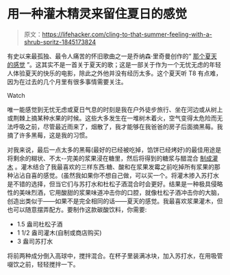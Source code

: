 # 用一种灌木精灵来留住夏日的感觉

> 原文：<https://lifehacker.com/cling-to-that-summer-feeling-with-a-shrub-spritz-1845173824>

有史以来最孤独、最令人痛苦的怀旧歌曲之一是乔纳森·里奇曼创作的“ [那个夏天的感觉](https://www.youtube.com/watch?v=x_jRDVStzOY) ”。这其实不是一首关于夏天的歌；这是一部关于作为一个无忧无虑的年轻人体验夏天的快乐的电影，除此之外他并没有经历太多。这个夏天听 T8 有点难，因为在过去的几个月里有很多事情需要关注。

Watch

唯一能感觉到无忧无虑或夏日气息的时刻是我在户外徒步旅行、坐在河边或从树上或荆棘上摘某种水果的时候。这些大多发生在一堆树木着火，空气变得太危险而无法呼吸之前，尽管最近雨来了，烟散了，我才能够在我爸爸的房子后面摘黑莓。我摘了许多黑莓，这是我的习惯。

对我来说，最后一点太多的黑莓(最好的已经被吃掉，馅饼已经烤好)的最佳用途是将剩余的糊状、不太--完美的浆果浸在糖里，然后将得到的糖浆与醋混合 [制成灌木](https://lifehacker.com/how-to-drink-your-way-through-your-summer-berry-haul-1837247326) 。灌木结合了我最喜欢的三样东西:糖、酸和在浆果发霉之前吃掉所有浆果的那种沾沾自喜的感觉。(虽然我如果你不想自己做，可以买一个。将灌木掺入苏打水是不错的选择，但当它们与苏打水和杜松子酒混合时会更好。结果是一种极具侵略性的美味烈酒，它用酸甜的浆果味道冲击你的口腔，就像杜松子酒冲击你的大脑，创造出类似于——如果不是完全相同的话——夏天的感觉。我最喜欢浆果灌木，但也可以随意摆弄配方。要制作这款碳酸饮料，你需要:

*   1.5 盎司杜松子酒
*   1 1/2 盎司灌木(自制或商店购买)
*   3 盎司苏打水

将前两种成分倒入高球中，搅拌混合。在杯子里装满冰块，加入苏打水，在用吸管啜饮之前，轻轻搅拌一下。